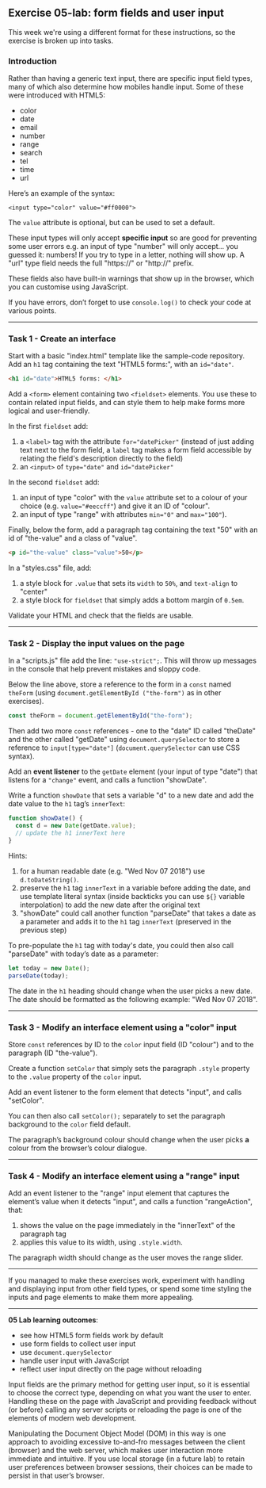 ## Exercise 05-lab: form fields and user input

This week we're using a different format for these instructions, so the exercise is broken up into tasks.

### Introduction

Rather than having a generic text input, there are specific input field types, many of which also determine how mobiles handle input. Some of these were introduced with HTML5:

- color
- date
- email
- number
- range
- search
- tel
- time
- url

Here’s an example of the syntax: 

`<input type="color" value="#ff0000">`

The `value` attribute is optional, but can be used to set a default.

These input types will only accept **specific input** so are good for preventing some user errors e.g. an input of type "number" will only accept… you guessed it: numbers! If you try to type in a letter, nothing will show up. A "url" type field needs the full "https://" or "http://" prefix.

These fields also have built-in warnings that show up in the browser, which you can customise using JavaScript.

If you have errors, don’t forget to use `console.log()` to check your code at various points.

---

### Task 1 - Create an interface

Start with a basic "index.html" template like the sample-code repository. Add an `h1` tag containing the text "HTML5 forms:", with an `id="date"`.

```html
<h1 id="date">HTML5 forms: </h1>
```

Add a `<form>` element containing two `<fieldset>` elements. You use these to contain related input fields, and can style them to help make forms more logical and user-friendly.

In the first `fieldset` add:

1. a `<label>` tag with the attribute `for="datePicker"` (instead of just adding text next to the form field, a `label` tag makes a form field accessible by relating the field's description directly to the field)
2. an `<input>` of `type="date"` and `id="datePicker"`

In the second `fieldset` add:

1. an input of type "color" with the `value` attribute set to a colour of your choice (e.g. `value="#eeccff"`) and give it an ID of "colour".
2. an input of type "range" with attributes `min="0"` and `max="100"`).

Finally, below the form, add a paragraph tag containing the text "50" with an id of "the-value" and a class of "value".

```html
<p id="the-value" class="value">50</p>
```

In a "styles.css" file, add:

1. a style block for `.value` that sets its `width` to `50%`, and `text-align` to "center"
2. a style block for `fieldset` that simply adds a bottom margin of `0.5em`.

Validate your HTML and check that the fields are usable.

---

### Task 2 - Display the input values on the page

In a "scripts.js" file add the line: `"use-strict";`. This will throw up messages in the console that help prevent mistakes and sloppy code.

Below the line above, store a reference to the form in a `const` named `theForm` (using `document.getElementById ("the-form")` as in other exercises).

```javascript
const theForm = document.getElementById("the-form");
```

Then add two more `const` references - one to the "date" ID called "theDate" and the other called "getDate" using `document.querySelector` to store a reference to `input[type="date"]` (`document.querySelector` can use CSS syntax).

Add an **event listener** to the `getDate` element (your input of type "date") that listens for a `"change"` event, and calls a function "showDate".

Write a function `showDate` that sets a variable "d" to a new date and add the date value to the `h1` tag’s `innerText`:

```javascript
function showDate() {
  const d = new Date(getDate.value);
  // update the h1 innerText here
}
```

Hints:

1. for a human readable date (e.g. "Wed Nov 07 2018") use `d.toDateString()`.
2. preserve the `h1` tag `innerText` in a variable before adding the date, and use template literal syntax (inside backticks you can use `${}` variable interpolation) to add the new date after the original text
3. "showDate" could call another function "parseDate" that takes a date as a parameter and adds it to the `h1` tag `innerText`  (preserved in the previous step)

To pre-populate the `h1` tag with today's date, you could then also call "parseDate" with today’s date as a parameter:

```javascript
let today = new Date();
parseDate(today);
```

The date in the `h1` heading should change when the user picks a new date. The date should be formatted as the following example: "Wed Nov 07 2018".

---

### Task 3 - Modify an interface element using a "color" input

Store `const` references by ID to the `color` input field (ID "colour") and to the paragraph (ID "the-value").

Create a function `setColor` that simply sets the paragraph `.style` property  to the `.value` property of the `color` input.

Add an event listener to the form element that detects "input", and calls "setColor".

You can then also call `setColor();` separately to set the paragraph background to the `color` field default.

The paragraph’s background colour should change when the user picks **a** colour from the browser’s colour dialogue.

---

### Task 4 - Modify an interface element using a "range" input

Add an event listener to the "range" input element that captures the element’s value when it detects "input", and calls a function "rangeAction", that:

1. shows the value on the page immediately in the "innerText" of the paragraph tag
2. applies this value to its width, using `.style.width`.

The paragraph width should change as the user moves the range slider.

---

If you managed to make these exercises work, experiment with handling and displaying input from other field types, or spend some time styling the inputs and page elements to make them more appealing.

---

**05 Lab learning outcomes**:

- see how HTML5 form fields work by default
- use form fields to collect user input
- use `document.querySelector`
- handle user input with JavaScript
- reflect user input directly on the page without reloading

Input fields are the primary method for getting user input, so it is essential to choose the correct type, depending on what you want the user to enter. Handling these on the page with JavaScript and providing feedback without (or before) calling any server scripts or reloading the page is one of the elements of modern web development.

Manipulating the Document Object Model (DOM) in this way is one approach to avoiding excessive to-and-fro messages between the client (browser) and the web server, which makes user interaction more immediate and intuitive. If you use local storage (in a future lab) to retain user preferences between browser sessions, their choices can be made to persist in that user’s browser.

